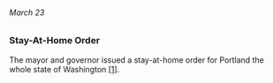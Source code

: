 ###### March 23

### Stay-At-Home Order

The mayor and governor issued a stay-at-home order for Portland the whole state of Washington [[1]](https://www.seattlemet.com/health-and-wellness/2020/08/seattle-s-coronavirus-timeline-from-toilet-paper-to-mask-laws).
